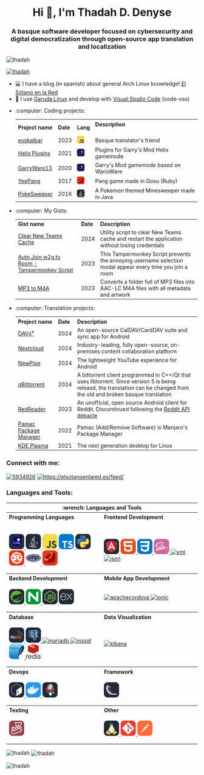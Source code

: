 <h1 align="center">Hi 👋, I'm Thadah D. Denyse</h1>
<h3 align="center">A basque software developer focused on cybersecurity and digital democratization through open-source
  app translation and localization</h3>

<p align="left"> <img src="https://komarev.com/ghpvc/?username=thadah&label=Profile%20views&color=0e75b6&style=flat"
    alt="thadah" /> </p>

<p align="left"> <a href="https://github.com/ryo-ma/github-profile-trophy"><img
      src="https://github-profile-trophy.vercel.app/?username=thadah&column=10&margin-w=15" alt="thadah" /></a> </p>


- 💻 I have a blog (in spanish) about general Arch Linux knowledge! [El Sótano en la Red](https://elsotanoenlared.es)
- 📄 I use [Garuda Linux](https://garudalinux.org/) and develop with [Visual Studio
Code](https://github.com/microsoft/vscode/) (code-oss)

<ul>
  <li>:computer: Coding projects:
    <table>
      <tr>
        <th>Project name</th>
        <th>Date</th>
        <th>Lang</th>
        <th>Description<img width="600" height="1"></th>
      </tr>
      <tr>
        <td><a href="https://github.com/euskalbar/euskalbar">euskalbar</a></td>
        <td>2023</td>
        <td><a href="https://developer.mozilla.org/en-US/docs/Web/JavaScript" target="_blank" rel="noreferrer"> <img
              src="https://github.com/tandpfun/skill-icons/raw/main/icons/JavaScript.svg" alt="javascript" width="20"
              height="20" /> </a></td>
        <td>Basque translator's friend</td>
      </tr>
      <tr>
        <td><a href="https://github.com/Thadah/helix-plugins">Helix Plugins</a></td>
        <td>2021</td>
        <td><a href="https://www.lua.org/" target="_blank" rel="noreferrer"> <img
              src="https://github.com/tandpfun/skill-icons/raw/main/icons/Lua-Dark.svg" alt="lua" width="20"
              height="20" /> </a></td>
        <td>Plugins for Garry's Mod Helix gamemode</td>
      </tr>
      <tr>
        <td><a href="https://github.com/Thadah/GarryWare13">GarryWare13</a></td>
        <td>2020</td>
        <td><a href="https://www.lua.org/" target="_blank" rel="noreferrer"> <img
              src="https://github.com/tandpfun/skill-icons/raw/main/icons/Lua-Dark.svg" alt="lua" width="20"
              height="20" /> </a></td>
        <td>Garry's Mod gamemode based on WarioWare</td>
      </tr>
      <tr>
        <td><a href="https://github.com/urtxintxa/YeePang">YeePang</a></td>
        <td>2017</td>
        <td><a href="https://www.ruby-lang.org" target="_blank" rel="noreferrer"> <img
              src="https://github.com/tandpfun/skill-icons/raw/main/icons/Ruby.svg" alt="ruby" width="20" height="20" />
          </a></td>
        <td>Pang game made in Gosu (Ruby)</td>
      </tr>
      <tr>
        <td><a href="https://github.com/XLekunberri/PokeSweeper">PokeSweeper</a></td>
        <td>2016</td>
        <td><a href="https://www.java.com" target="_blank" rel="noreferrer"> <img
              src="https://github.com/tandpfun/skill-icons/raw/main/icons/Java-Dark.svg" alt="java" width="20"
              height="20" /> </a></td>
        <td>A Pokemon themed Minesweeper made in Java</td>
      </tr>
    </table>
  </li>
</ul>

<ul>
  <li>:computer: My Gists:
    <table>
      <tr>
        <th>Gist name</th>
        <th>Date</th>
        <th>Description</th>
      </tr>
      <tr>
        <td><a href="https://gist.github.com/Thadah/33946794819d773dc2b9b93259abe6ea">Clear New Teams Cache</a></td>
        <td>2024</td>
        <td>Utility script to clear New Teams cache and restart the application without losing credentials</td>
      </tr>
      <tr>
        <td><a href="https://gist.github.com/Thadah/0cda88b2201d0c8a4c440dde1b08a430">Auto Join w2g.tv Room -
            Tampermonkey Script</a></td>
        <td>2023</td>
        <td>This Tampermonkey Script prevents the annoying username selection modal appear every time you join a room
        </td>
      </tr>
      <tr>
        <td><a href="https://gist.github.com/Thadah/28a83b3f97f7bdcb76a75c3d3337f7b5">MP3 to M4A</a></td>
        <td>2023</td>
        <td>Converts a folder full of MP3 files into AAC-LC M4A files with all metadata and artwork</td>
      </tr>
    </table>
  </li>
</ul>

<ul>
  <li>:computer: Translation projects:
    <table>
      <tr>
        <th>Project name</th>
        <th>Date</th>
        <th>Description</th>
      </tr>
      <tr>
        <td><a href="https://github.com/bitfireAT/davx5-ose">DAVx⁵</a></td>
        <td>2024</td>
        <td>An open-source CalDAV/CardDAV suite and sync app for Android</td>
      </tr>
      <tr>
        <td><a href="https://nextcloud.com/">Nextcloud</a></td>
        <td>2024</td>
        <td>Industry-leading, fully open-source, on-premises content collaboration platform</td>
      </tr>
      <tr>
        <td><a href="https://newpipe.net/">NewPipe</a></td>
        <td>2024</td>
        <td>The lightweight YouTube experience for Android</td>
      </tr>
      <tr>
        <td><a href="https://newpipe.net/">qBittorrent</a></td>
        <td>2024</td>
        <td>A bittorrent client programmed in C++/Qt that uses libtorrent. Since version 5 is being releasd, the
          translation can be changed from the old and broken basque translation</td>
      </tr>
      <tr>
        <td><a href="https://github.com/QuantumBadger/RedReader">RedReader</a></td>
        <td>2023</td>
        <td>An unofficial, open source Android client for Reddit. Discontinued following the <a
            href="https://en.wikipedia.org/wiki/2023_Reddit_API_controversy">Reddit API debacle</a></td>
      </tr>
      <tr>
        <td><a href="https://wiki.manjaro.org/index.php?title=Pamac">Pamac Package Manager</a></td>
        <td>2022</td>
        <td>Pamac (Add/Remove Software) is Manjaro's Package Manager</td>
      </tr>
      <tr>
        <td><a href="https://kde.org/">KDE Plasma</a></td>
        <td>2021</td>
        <td>The next generation desktop for Linux</td>
      </tr>
    </table>
  </li>
</ul>

<h3 align="left">Connect with me:</h3>
<p align="left">

  <a href="https://stackoverflow.com/users/5934926" target="blank"><img align="center"
      src="https://raw.githubusercontent.com/rahuldkjain/github-profile-readme-generator/master/src/images/icons/Social/stack-overflow.svg"
      alt="5934926" height="30" width="40" /></a>
  <a href="https://elsotanoenlared.es/feed/" target="blank"><img align="center"
      src="https://raw.githubusercontent.com/rahuldkjain/github-profile-readme-generator/master/src/images/icons/Social/rss.svg"
      alt="https://elsotanoenlared.es/feed/" height="30" width="40" /></a>
</p>


<h3 align="left">Languages and Tools:</h3>

<table>
  <tr>
    <th colspan="2">:wrench: Languages and Tools</th>
  </tr>
  <tr>
    <th align=left>Programming Languages<img width="441" height="1">
    </th>
    <th align=left>Frontend Development<img width="441" height="1">
    </th>
  </tr>
  <tr>
    <td align=left>
      <p align="left">
        <a href="https://www.lua.org/" target="_blank" rel="noreferrer"> <img
            src="https://github.com/tandpfun/skill-icons/raw/main/icons/Lua-Dark.svg" alt="lua" width="40"
            height="40" /> </a>
        <a href="https://www.java.com" target="_blank" rel="noreferrer"> <img
            src="https://github.com/tandpfun/skill-icons/raw/main/icons/Java-Dark.svg" alt="java" width="40"
            height="40" /> </a>
        <a href="https://developer.mozilla.org/en-US/docs/Web/JavaScript" target="_blank" rel="noreferrer"> <img
            src="https://github.com/tandpfun/skill-icons/raw/main/icons/JavaScript.svg" alt="javascript" width="40"
            height="40" /> </a>
        <a href="https://www.typescriptlang.org/" target="_blank" rel="noreferrer"> <img
            src="https://github.com/tandpfun/skill-icons/raw/main/icons/TypeScript.svg" alt="typescript" width="40"
            height="40" /> </a>
        <a href="https://www.python.org" target="_blank" rel="noreferrer"> <img
            src="https://github.com/tandpfun/skill-icons/raw/main/icons/Python-Dark.svg" alt="python" width="40"
            height="40" /> </a>
        <a href="https://www.rust-lang.org" target="_blank" rel="noreferrer"> <img
            src="https://github.com/tandpfun/skill-icons/raw/main/icons/Rust.svg" alt="rust" width="40" height="40" />
        </a>
        <a href="https://www.php.net" target="_blank" rel="noreferrer"> <img
            src="https://raw.githubusercontent.com/devicons/devicon/master/icons/php/php-original.svg" alt="php"
            width="40" height="40" /> </a>
        <a href="https://www.ruby-lang.org" target="_blank" rel="noreferrer"> <img
            src="https://github.com/tandpfun/skill-icons/raw/main/icons/Ruby.svg" alt="ruby" width="40" height="40" />
        </a>
      </p>
    </td>
    <td align=left>
      <p align="left">
        <a href="https://angular.io" target="_blank" rel="noreferrer"> <img
            src="https://github.com/tandpfun/skill-icons/raw/main/icons/Angular-Dark.svg" alt="angular" width="40"
            height="40" />
          <a href="https://www.w3.org/html/" target="_blank" rel="noreferrer"> <img
              src="https://github.com/tandpfun/skill-icons/raw/main/icons/HTML.svg" alt="html5" width="40"
              height="40" /> </a>
          <a href="https://www.w3schools.com/css/" target="_blank" rel="noreferrer"> <img
              src="https://github.com/tandpfun/skill-icons/raw/main/icons/CSS.svg" alt="css3" width="40" height="40" />
          </a>
          <a href="https://sass-lang.com" target="_blank" rel="noreferrer"> <img
              src="https://github.com/tandpfun/skill-icons/raw/main/icons/Sass.svg" alt="sass" width="40" height="40" />
          </a>
          <a href="https://es.wikipedia.org/wiki/Extensible_Markup_Language" target="_blank" rel="noreferrer"> <img
              src="https://aitorastorga.github.io/cv/img/logoXML.png" alt="xml" width="40" height="40" /> </a>
          <a href="https://www.json.org" target="_blank" rel="noreferrer"> <img
              src="https://aitorastorga.github.io/cv/img/logoJSON.png" alt="json" width="40" height="40" /> </a>
      </p>
    </td>
  </tr>
  <tr>
    <th align=left>Backend Development</th>
    <th align=left>Mobile App Development</th>
  </tr>
  </tr>
  <tr>
    <td align=left>
      <p align="left">
        <a href="https://spring.io/" target="_blank" rel="noreferrer"> <img
            src="https://github.com/tandpfun/skill-icons/raw/main/icons/Spring-Dark.svg" alt="spring" width="40"
            height="40" />
        </a>
        <a href="https://www.nginx.com" target="_blank" rel="noreferrer"> <img
            src="https://github.com/tandpfun/skill-icons/raw/main/icons/Nginx.svg" alt="nginx" width="40" height="40" />
        </a>
        <a href="https://nodejs.org" target="_blank" rel="noreferrer"> <img
            src="https://github.com/tandpfun/skill-icons/raw/main/icons/NodeJS-Dark.svg" alt="nodejs" width="40"
            height="40" />
        </a>
        <a href="https://expressjs.com" target="_blank" rel="noreferrer"> <img
            src="https://github.com/tandpfun/skill-icons/raw/main/icons/ExpressJS-Dark.svg" alt="express" width="40"
            height="40" />
        </a>
      </p>
    </td>
    <td align=left>
      <p align="left">
        <a href="https://cordova.apache.org/" target="_blank" rel="noreferrer"> <img
            src="https://www.vectorlogo.zone/logos/apache_cordova/apache_cordova-icon.svg" alt="apachecordova"
            width="40" height="40" /> </a>
        <a href="https://ionicframework.com" target="_blank" rel="noreferrer"> <img
            src="https://upload.wikimedia.org/wikipedia/commons/d/d1/Ionic_Logo.svg" alt="ionic" width="40"
            height="40" /> </a>
      </p>
    </td>
  </tr>
  </tr>
  <tr>
    <th align=left>Database</th>
    <th align=left>Data Visualization</th>
  </tr>
  </tr>
  <tr>
    <td align=left>
      <p align="left">
        <a href="https://www.mysql.com/" target="_blank" rel="noreferrer"> <img
            src="https://github.com/tandpfun/skill-icons/raw/main/icons/MySQL-Dark.svg" alt="mysql" width="40"
            height="40" /> </a>
        <a href="https://www.postgresql.org" target="_blank" rel="noreferrer"> <img
            src="https://github.com/tandpfun/skill-icons/raw/main/icons/PostgreSQL-Dark.svg" alt="postgresql" width="40"
            height="40" /> </a>
        <a href="https://mariadb.org/" target="_blank" rel="noreferrer"> <img
            src="https://www.vectorlogo.zone/logos/mariadb/mariadb-icon.svg" alt="mariadb" width="40" height="40" />
        </a>
        <a href="https://www.microsoft.com/en-us/sql-server" target="_blank" rel="noreferrer"> <img
            src="https://www.svgrepo.com/show/303229/microsoft-sql-server-logo.svg" alt="mssql" width="40"
            height="40" /> </a>
        <a href="https://www.sqlite.org/" target="_blank" rel="noreferrer"> <img
            src="https://github.com/tandpfun/skill-icons/raw/main/icons/SQLite.svg" alt="sqlite" width="40"
            height="40" /> </a>
        <a href="https://redis.io" target="_blank" rel="noreferrer"> <img
            src="https://raw.githubusercontent.com/devicons/devicon/master/icons/redis/redis-original-wordmark.svg"
            alt="redis" width="40" height="40" />
        </a>
      </p>
    </td>
    <td align=left>
      <p align="left">
        <a href="https://www.elastic.co/kibana" target="_blank" rel="noreferrer"> <img
            src="https://www.vectorlogo.zone/logos/elasticco_kibana/elasticco_kibana-icon.svg" alt="kibana" width="40"
            height="40" />
        </a>
      </p>
    </td>
  </tr>
  </tr>
  <tr>
    <th align=left>Devops</th>
    <th align=left>Framework</th>
  </tr>
  <tr>
    <td align=left>
      <p align="left">
        <a href="https://www.gnu.org/software/bash/" target="_blank" rel="noreferrer"> <img
            src="https://github.com/tandpfun/skill-icons/raw/main/icons/Bash-Dark.svg" alt="bash" width="40"
            height="40" /> </a>
        <a href="https://www.docker.com/" target="_blank" rel="noreferrer"> <img
            src="https://github.com/tandpfun/skill-icons/raw/main/icons/Docker.svg" alt="docker" width="40"
            height="40" /> </a>
        <a href="https://www.jenkins.io" target="_blank" rel="noreferrer"> <img
            src="https://github.com/tandpfun/skill-icons/raw/main/icons/Jenkins-Dark.svg" alt="jenkins" width="40"
            height="40" />
        </a>
      </p>
    </td>
    <td align=left>
      <p align="left">
        <a href="https://flask.palletsprojects.com/" target="_blank" rel="noreferrer">
          <img src="https://github.com/tandpfun/skill-icons/raw/main/icons/Flask-Dark.svg" alt="flask" width="40"
            height="40" />
        </a>
      </p>
    </td>
  </tr>
  <tr>
    <th align=left>Testing</th>
    <th align=left>Other</th>
  </tr>
  <tr>
    <td align=left>
      <a href="https://jestjs.io" target="_blank" rel="noreferrer">
        <img src="https://github.com/tandpfun/skill-icons/raw/main/icons/Jest.svg" alt="jest" width="40" height="40" />
      </a>
    </td>
    <td align=left>
      <p align="left">
        <a href="https://www.linux.org/" target="_blank" rel="noreferrer"> <img
            src="https://github.com/tandpfun/skill-icons/raw/main/icons/Linux-Dark.svg" alt="linux" width="40"
            height="40" /> </a>
        </a> <a href="https://git-scm.com/" target="_blank" rel="noreferrer"> <img
            src="https://github.com/tandpfun/skill-icons/raw/main/icons/Git.svg" alt="git" width="40" height="40" />
        </a>
        <a href="https://postman.com" target="_blank" rel="noreferrer"> <img
            src="https://github.com/tandpfun/skill-icons/raw/main/icons/Postman.svg" alt="postman" width="40"
            height="40" /></a>
      </p>
    </td>
  </tr>
</table>


<p><img align="left"
    src="https://github-readme-stats-one-bice.vercel.app/api/top-langs/?username=thadah&langs_count=10&layout=compact&role=OWNER,ORGANIZATION_MEMBER,COLLABORATOR"
    alt="thadah" /></p>

<p>&nbsp;<img align="center" src="https://github-readme-stats.vercel.app/api?username=thadah&show_icons=true&locale=en"
    alt="thadah" /></p>

<p><img align="center" src="https://github-readme-streak-stats.herokuapp.com/?user=thadah&" alt="thadah" /></p>
